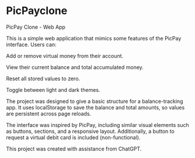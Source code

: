 # PicPayclone

PicPay Clone - Web App

This is a simple web application that mimics some features of the PicPay interface. Users can:

Add or remove virtual money from their account.

View their current balance and total accumulated money.

Reset all stored values to zero.

Toggle between light and dark themes.


The project was designed to give a basic structure for a balance-tracking app. It uses localStorage to save the balance and total amounts, so values are persistent across page reloads.

The interface was inspired by PicPay, including similar visual elements such as buttons, sections, and a responsive layout. Additionally, a button to request a virtual debit card is included (non-functional).

This project was created with assistance from ChatGPT.

